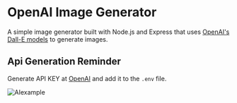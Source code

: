 # OpenAI Image Generator 

A simple image generator built with Node.js and Express that uses [OpenAI's Dall-E models](https://beta.openai.com/docs/guides/images) to generate images.

## Api Generation Reminder
Generate API KEY at [OpenAI](https://beta.openai.com/) and add it to the `.env` file.


![AIexample](https://user-images.githubusercontent.com/59267656/220615585-d946fa67-672e-4c60-9586-c031f83962f8.PNG)
